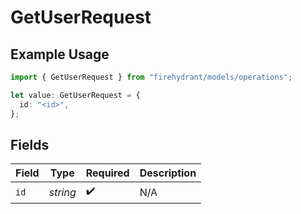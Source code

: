 # GetUserRequest

## Example Usage

```typescript
import { GetUserRequest } from "firehydrant/models/operations";

let value: GetUserRequest = {
  id: "<id>",
};
```

## Fields

| Field              | Type               | Required           | Description        |
| ------------------ | ------------------ | ------------------ | ------------------ |
| `id`               | *string*           | :heavy_check_mark: | N/A                |